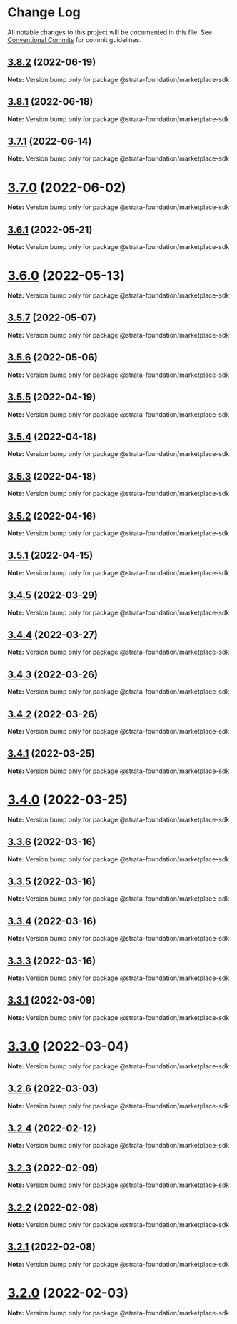 # Change Log

All notable changes to this project will be documented in this file.
See [Conventional Commits](https://conventionalcommits.org) for commit guidelines.

## [3.8.2](https://github.com/StrataFoundation/strata/compare/v3.8.1...v3.8.2) (2022-06-19)

**Note:** Version bump only for package @strata-foundation/marketplace-sdk





## [3.8.1](https://github.com/StrataFoundation/strata/compare/v3.8.0...v3.8.1) (2022-06-18)

**Note:** Version bump only for package @strata-foundation/marketplace-sdk





## [3.7.1](https://github.com/StrataFoundation/strata/compare/v3.7.0...v3.7.1) (2022-06-14)

**Note:** Version bump only for package @strata-foundation/marketplace-sdk





# [3.7.0](https://github.com/StrataFoundation/strata/compare/v3.5.5...v3.7.0) (2022-06-02)

**Note:** Version bump only for package @strata-foundation/marketplace-sdk





## [3.6.1](https://github.com/StrataFoundation/strata/compare/v3.6.0...v3.6.1) (2022-05-21)

**Note:** Version bump only for package @strata-foundation/marketplace-sdk





# [3.6.0](https://github.com/StrataFoundation/strata/compare/v3.5.7...v3.6.0) (2022-05-13)

**Note:** Version bump only for package @strata-foundation/marketplace-sdk





## [3.5.7](https://github.com/StrataFoundation/strata/compare/v3.5.5...v3.5.7) (2022-05-07)

**Note:** Version bump only for package @strata-foundation/marketplace-sdk





## [3.5.6](https://github.com/StrataFoundation/strata/compare/v3.5.5...v3.5.6) (2022-05-06)

**Note:** Version bump only for package @strata-foundation/marketplace-sdk





## [3.5.5](https://github.com/StrataFoundation/strata/compare/v3.5.4...v3.5.5) (2022-04-19)

**Note:** Version bump only for package @strata-foundation/marketplace-sdk





## [3.5.4](https://github.com/StrataFoundation/strata/compare/v3.5.2...v3.5.4) (2022-04-18)

**Note:** Version bump only for package @strata-foundation/marketplace-sdk





## [3.5.3](https://github.com/StrataFoundation/strata/compare/v3.5.2...v3.5.3) (2022-04-18)

**Note:** Version bump only for package @strata-foundation/marketplace-sdk





## [3.5.2](https://github.com/StrataFoundation/strata/compare/v3.5.2-alpha.0...v3.5.2) (2022-04-16)

**Note:** Version bump only for package @strata-foundation/marketplace-sdk





## [3.5.1](https://github.com/StrataFoundation/strata/compare/v3.5.0...v3.5.1) (2022-04-15)

**Note:** Version bump only for package @strata-foundation/marketplace-sdk





## [3.4.5](https://github.com/StrataFoundation/strata/compare/v3.4.1...v3.4.5) (2022-03-29)

**Note:** Version bump only for package @strata-foundation/marketplace-sdk





## [3.4.4](https://github.com/StrataFoundation/strata/compare/v3.4.3...v3.4.4) (2022-03-27)

**Note:** Version bump only for package @strata-foundation/marketplace-sdk





## [3.4.3](https://github.com/StrataFoundation/strata/compare/v3.4.1...v3.4.3) (2022-03-26)

**Note:** Version bump only for package @strata-foundation/marketplace-sdk





## [3.4.2](https://github.com/StrataFoundation/strata/compare/v3.4.1...v3.4.2) (2022-03-26)

**Note:** Version bump only for package @strata-foundation/marketplace-sdk





## [3.4.1](https://github.com/StrataFoundation/strata/compare/v3.4.0...v3.4.1) (2022-03-25)

**Note:** Version bump only for package @strata-foundation/marketplace-sdk





# [3.4.0](https://github.com/StrataFoundation/strata/compare/v3.3.6...v3.4.0) (2022-03-25)

**Note:** Version bump only for package @strata-foundation/marketplace-sdk





## [3.3.6](https://github.com/StrataFoundation/strata/compare/v3.3.4...v3.3.6) (2022-03-16)

**Note:** Version bump only for package @strata-foundation/marketplace-sdk





## [3.3.5](https://github.com/StrataFoundation/strata/compare/v3.3.4...v3.3.5) (2022-03-16)

**Note:** Version bump only for package @strata-foundation/marketplace-sdk





## [3.3.4](https://github.com/StrataFoundation/strata/compare/v3.3.2...v3.3.4) (2022-03-16)

**Note:** Version bump only for package @strata-foundation/marketplace-sdk





## [3.3.3](https://github.com/StrataFoundation/strata/compare/v3.3.2...v3.3.3) (2022-03-16)

**Note:** Version bump only for package @strata-foundation/marketplace-sdk





## [3.3.1](https://github.com/StrataFoundation/strata/compare/v3.3.1-alpha.1...v3.3.1) (2022-03-09)

**Note:** Version bump only for package @strata-foundation/marketplace-sdk





# [3.3.0](https://github.com/StrataFoundation/strata/compare/v3.2.6...v3.3.0) (2022-03-04)

**Note:** Version bump only for package @strata-foundation/marketplace-sdk





## [3.2.6](https://github.com/StrataFoundation/strata/compare/v3.0.0...v3.2.6) (2022-03-03)

**Note:** Version bump only for package @strata-foundation/marketplace-sdk





## [3.2.4](https://github.com/StrataFoundation/strata/compare/v3.2.4-alpha.5...v3.2.4) (2022-02-12)

**Note:** Version bump only for package @strata-foundation/marketplace-sdk





## [3.2.3](https://github.com/StrataFoundation/strata/compare/v3.2.2...v3.2.3) (2022-02-09)

**Note:** Version bump only for package @strata-foundation/marketplace-sdk





## [3.2.2](https://github.com/StrataFoundation/strata/compare/v3.2.1...v3.2.2) (2022-02-08)

**Note:** Version bump only for package @strata-foundation/marketplace-sdk





## [3.2.1](https://github.com/StrataFoundation/strata/compare/v3.2.0...v3.2.1) (2022-02-08)

**Note:** Version bump only for package @strata-foundation/marketplace-sdk





# [3.2.0](https://github.com/StrataFoundation/strata/compare/v3.1.0...v3.2.0) (2022-02-03)

**Note:** Version bump only for package @strata-foundation/marketplace-sdk

